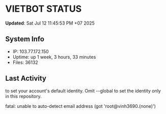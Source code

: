 # VIETBOT STATUS
**Updated**: Sat Jul 12 11:45:53 PM +07 2025

## System Info
- IP: 103.77.172.150
- Uptime: up 1 week, 3 hours, 33 minutes
- Files: 36132

## Last Activity

to set your account's default identity.
Omit --global to set the identity only in this repository.

fatal: unable to auto-detect email address (got 'root@vinh3690.(none)')
